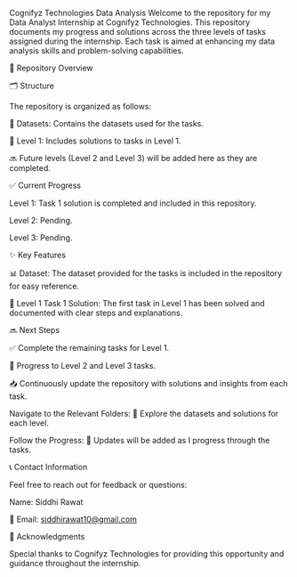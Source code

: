 Cognifyz Technologies Data Analysis
Welcome to the repository for my Data Analyst Internship at Cognifyz Technologies. This repository documents my progress and solutions across the three levels of tasks assigned during the internship. Each task is aimed at enhancing my data analysis skills and problem-solving capabilities.

📂 Repository Overview

🗂️ Structure

The repository is organized as follows:

📁 Datasets: Contains the datasets used for the tasks.

📄 Level 1: Includes solutions to tasks in Level 1.

🔜 Future levels (Level 2 and Level 3) will be added here as they are completed.

✅ Current Progress

Level 1: Task 1 solution is completed and included in this repository.

Level 2: Pending.

Level 3: Pending.

✨ Key Features

📊 Dataset: The dataset provided for the tasks is included in the repository for easy reference.

📝 Level 1 Task 1 Solution: The first task in Level 1 has been solved and documented with clear steps and explanations.

🔜 Next Steps

✅ Complete the remaining tasks for Level 1.

🔄 Progress to Level 2 and Level 3 tasks.

📥 Continuously update the repository with solutions and insights from each task.

Navigate to the Relevant Folders: 📂 Explore the datasets and solutions for each level.

Follow the Progress: 🚀 Updates will be added as I progress through the tasks.

📞 Contact Information

Feel free to reach out for feedback or questions:

Name: Siddhi Rawat

📧 Email: siddhirawat10@gmail.com

🙏 Acknowledgments

Special thanks to Cognifyz Technologies for providing this opportunity and guidance throughout the internship.
